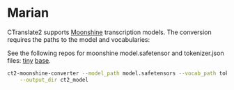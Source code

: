 # Marian

CTranslate2 supports [Moonshine](https://github.com/usefulsensors/moonshine) transcription models. The conversion requires the paths to the model and vocabularies:

See the following repos for moonshine model.safetensor and tokenizer.json files: [tiny](https://huggingface.co/UsefulSensors/moonshine-tiny/tree/main) [base](https://huggingface.co/UsefulSensors/moonshine-base/tree/main).

```bash
ct2-moonshine-converter --model_path model.safetensors --vocab_path tokenizer.json --moonshine_variant tiny \
    --output_dir ct2_model
```
